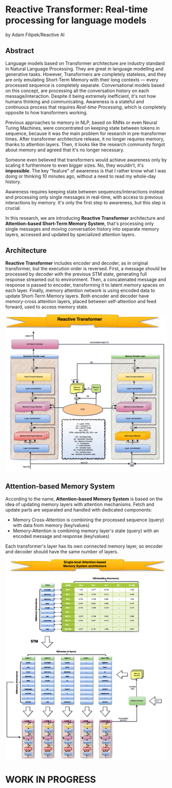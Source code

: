 # Reactive Transformer: Real-time processing for language models
by Adam Filipek/Reactive AI

## Abstract
Language models based on Transformer architecture are industry standard in Natural Language Processing. They are great
in language modelling and generative tasks. However, Transformers are completely stateless, and they are only emulating Short-Term
Memory with their long contexts — every processed sequence is completely separate. Conversational models based on this concept,
are processing all the conversation history on each message/interaction. Despite it being extremely inefficient, it's not how humans
thinking and communicating. Awareness is a stateful and continuous process that requires _Real-time Processing_, which is completely
opposite to how transformers working.

Previous approaches to memory in NLP, based on RNNs or even Neural Turing Machines, were concentrated on keeping state between
tokens in sequence, because it was the main problem for research in pre-transformer times. After transformer architecture release,
it no longer requires memory, thanks to attention layers. Then, it looks like the research community forgot about memory and
agreed that it's no longer necessary.

Someone even believed that transformers would achieve awareness only by scaling it furthermore to even bigger sizes. No, they
wouldn't, it's **impossible**. The key "feature" of awareness is that I rather know what I was doing or thinking 10 minutes
ago, without a need to read my whole-day history.

Awareness requires keeping state between sequences/interactions instead and processing only single messages in real-time,
with access to previous interactions by memory. It's only the first step to awareness, but this step is crucial.

In this research, we are introducing **Reactive Transformer** architecture and **Attention-based Short-Term Memory System**,
that's processing only single messages and moving conversation history into separate memory layers, accessed and updated
by specialized attention layers.

## Architecture
**Reactive Transformer** includes encoder and decoder, as in original transformer, but the execution order is reversed. First,
a message should be processed by decoder with the previous STM state, generating full response streamed out to
environment. Then, a concatenated message and response is passed to encoder, transforming it to latent memory spaces on
each layer. Finally, memory attention network is using encoded data to update Short-Term Memory layers. Both encoder and
decoder have memory-cross attention layers, placed between self-attention and feed forward, used to access memory state.

<img src="https://raw.githubusercontent.com/RxAI-dev/RxNN/refs/heads/main/assets/research/reactive-transformer.png" />

## Attention-based Memory System
According to the name, **Attention-based Memory System** is based on the idea of updating memory layers with attention
mechanisms. Fetch and update parts are separated and handled with dedicated components:
- Memory Cross-Attention is combining the processed sequence (query) with data from memory (key/values)
- Memory-Attention is combining memory layer's state (query) with an encoded message and response (key/values)

Each transformer's layer has its own connected memory layer, so encoder and decoder should have the same number of layers.

<img src="https://raw.githubusercontent.com/RxAI-dev/RxNN/refs/heads/main/assets/research/stm-abms.png">

# WORK IN PROGRESS